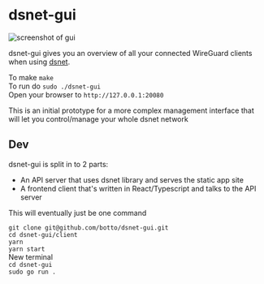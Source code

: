 # dsnet-gui

![screenshot of gui](../assets/screenshot.png)

dsnet-gui gives you an overview of all your connected WireGuard clients when using [dsnet](https://github.com/naggie/dsnet).  

To make `make`  
To run do `sudo ./dsnet-gui`  
Open your browser to `http://127.0.0.1:20080`  

This is an initial prototype for a more complex management  interface that will let you control/manage your whole dsnet network

## Dev

dsnet-gui is split in to 2 parts:

- An API server that uses dsnet library and serves the static app site
- A frontend client that's written in React/Typescript and talks to the API server

This will eventually just be one command

`git clone git@github.com/botto/dsnet-gui.git`  
`cd dsnet-gui/client`  
`yarn`  
`yarn start`  
New terminal  
`cd dsnet-gui`  
`sudo go run .`  
